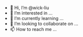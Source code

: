 - 👋 Hi, I’m @wick-liu
- 👀 I’m interested in ...
- 🌱 I’m currently learning ...
- 💞️ I’m looking to collaborate on ...
- 📫 How to reach me ...

<!---
wick-liu/wick-liu is a ✨ special ✨ repository because its `README.md` (this file) appears on your GitHub profile.
You can click the Preview link to take a look at your changes.
--->
